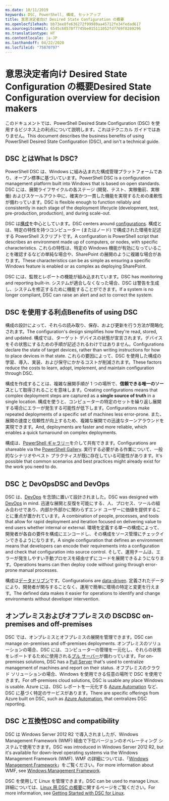 ```yaml
---
ms.date: 10/11/2019
keywords: DSC, PowerShell, 構成, セットアップ
title: 意思決定者向け Desired State Configuration の概要
ms.openlocfilehash: bb73ee8fe636272f99989aa45712fe34fedad617
ms.sourcegitcommit: 6545c60578f7745be015111052fd7769f8289296
ms.translationtype: HT
ms.contentlocale: ja-JP
ms.lasthandoff: 04/22/2020
ms.locfileid: "75870797"
---
```

# <a name="desired-state-configuration-overview-for-decision-makers"></a><span data-ttu-id="4b4d7-103">意思決定者向け Desired State Configuration の概要</span><span class="sxs-lookup"><span data-stu-id="4b4d7-103">Desired State Configuration overview for decision makers</span></span>

<span data-ttu-id="4b4d7-104">このドキュメントでは、PowerShell Desired State Configuration (DSC) を使用するビジネス上の利点について説明します。これはテクニカル ガイドではありません。</span><span class="sxs-lookup"><span data-stu-id="4b4d7-104">This document describes the business benefits of using PowerShell Desired State Configuration (DSC), and isn't a technical guide.</span></span>

## <a name="what-is-dsc"></a><span data-ttu-id="4b4d7-105">DSC とは</span><span class="sxs-lookup"><span data-stu-id="4b4d7-105">What Is DSC?</span></span>

<span data-ttu-id="4b4d7-106">PowerShell DSC は、Windows に組み込まれた構成管理プラットフォームであり、オープン標準に基づいています。</span><span class="sxs-lookup"><span data-stu-id="4b4d7-106">PowerShell DSC is a configuration management platform built into Windows that is based on open standards.</span></span> <span data-ttu-id="4b4d7-107">DSC には、展開ライフサイクルの各ステージ (開発、テスト、実稼働前、実稼働) およびスケールアウト中に、確実かつ一貫した機能を実現するための柔軟性が備わっています。</span><span class="sxs-lookup"><span data-stu-id="4b4d7-107">DSC is flexible enough to function reliably and consistently in each stage of the deployment lifecycle (development, test, pre-production, production), and during scale-out.</span></span>

<span data-ttu-id="4b4d7-108">DSC は[構成](../configurations/configurations.md)を中心としています。</span><span class="sxs-lookup"><span data-stu-id="4b4d7-108">DSC centers around [configurations](../configurations/configurations.md).</span></span> <span data-ttu-id="4b4d7-109">構成とは、特定の特性を持つコンピューター (またはノード) で構成された環境を記述する PowerShell スクリプトです。</span><span class="sxs-lookup"><span data-stu-id="4b4d7-109">A configuration is PowerShell script that describes an environment made up of computers, or nodes, with specific characteristics.</span></span> <span data-ttu-id="4b4d7-110">これらの特性は、特定の Windows 機能が有効になっていることを確認するなどの単純な場合や、SharePoint の展開のように複雑な場合があります。</span><span class="sxs-lookup"><span data-stu-id="4b4d7-110">These characteristics can be as simple as ensuring a specific Windows feature is enabled or as complex as deploying SharePoint.</span></span>

<span data-ttu-id="4b4d7-111">DSC には、監視とレポートの機能が組み込まれています。</span><span class="sxs-lookup"><span data-stu-id="4b4d7-111">DSC has monitoring and reporting built-in.</span></span> <span data-ttu-id="4b4d7-112">システムが適合しなくなった場合、DSC は警告を生成し、システムを修正するために機能することができます。</span><span class="sxs-lookup"><span data-stu-id="4b4d7-112">If a system is no longer compliant, DSC can raise an alert and act to correct the system.</span></span>

## <a name="benefits-of-using-dsc"></a><span data-ttu-id="4b4d7-113">DSC を使用する利点</span><span class="sxs-lookup"><span data-stu-id="4b4d7-113">Benefits of using DSC</span></span>

<span data-ttu-id="4b4d7-114">構成の設計によって、それらの読み取り、保存、および更新を行う方法が簡略化されます。</span><span class="sxs-lookup"><span data-stu-id="4b4d7-114">The configuration's design simplifies how they're read, stored, and updated.</span></span> <span data-ttu-id="4b4d7-115">構成では、ターゲット デバイスの状態が宣言されます。デバイスをその状態にするための手順が記述されるわけではありません。</span><span class="sxs-lookup"><span data-stu-id="4b4d7-115">Configurations declare the state of target devices, rather than writing instructions for how to place devices in that state.</span></span> <span data-ttu-id="4b4d7-116">これらの要因によって、DSC を使用した構成の学習、導入、実装、および保守にかかるコストが削減されます。</span><span class="sxs-lookup"><span data-stu-id="4b4d7-116">These factors reduce the costs to learn, adopt, implement, and maintain configuration through DSC.</span></span>

<span data-ttu-id="4b4d7-117">構成を作成することは、複雑な展開手順が 1 つの場所で、**信頼できる唯一のソース**として取得されることを意味します。</span><span class="sxs-lookup"><span data-stu-id="4b4d7-117">Creating configurations means that complex deployment steps are captured as a **single source of truth** in a single location.</span></span> <span data-ttu-id="4b4d7-118">構成を使うと、コンピューターの特定のセットを繰り返し展開する場合にエラーが発生する可能性が低下します。</span><span class="sxs-lookup"><span data-stu-id="4b4d7-118">Configurations make repeated deployments of a specific set of machines less error-prone.</span></span> <span data-ttu-id="4b4d7-119">また、展開の速度と信頼性が向上するため、複雑な展開での迅速なターンアラウンドを実現できます。</span><span class="sxs-lookup"><span data-stu-id="4b4d7-119">And, deployments are faster and more reliable, which enables a quick turnaround on complex deployments.</span></span>

<span data-ttu-id="4b4d7-120">構成は、[PowerShell ギャラリー](https://powershellgallery.com)を介して共有できます。</span><span class="sxs-lookup"><span data-stu-id="4b4d7-120">Configurations are shareable via the [PowerShell Gallery](https://powershellgallery.com).</span></span> <span data-ttu-id="4b4d7-121">実行する必要がある作業について、一般的なシナリオやベスト プラクティスが既に存在している可能性があります。</span><span class="sxs-lookup"><span data-stu-id="4b4d7-121">It's possible that common scenarios and best practices might already exist for the work you need to do.</span></span>

## <a name="dsc-and-devops"></a><span data-ttu-id="4b4d7-122">DSC と DevOps</span><span class="sxs-lookup"><span data-stu-id="4b4d7-122">DSC and DevOps</span></span>

<span data-ttu-id="4b4d7-123">DSC は、[DevOps](/archive/blogs/ashleymcglone/devops-for-n00bs-ie-windows-people-like-me) を念頭に置いて設計されました。</span><span class="sxs-lookup"><span data-stu-id="4b4d7-123">DSC was designed with [DevOps](/archive/blogs/ashleymcglone/devops-for-n00bs-ie-windows-people-like-me) in mind.</span></span> <span data-ttu-id="4b4d7-124">迅速な展開と反復を可能にする、人、プロセス、ツールの組み合わせであり、内部か外部かに関わらずエンド ユーザーに価値を提供することに重点が置かれています。</span><span class="sxs-lookup"><span data-stu-id="4b4d7-124">A combination of people, processes, and tools that allow for rapid deployment and iteration focused on delivering value to end users whether internal or external.</span></span> <span data-ttu-id="4b4d7-125">環境を定義する単一の構成によって、開発者が各自の要件を構成にエンコードし、その構成をソース管理にチェックインできるようになります。</span><span class="sxs-lookup"><span data-stu-id="4b4d7-125">A single configuration that defines an environment means that developers can encode their requirements into a configuration and check that configuration into source control.</span></span> <span data-ttu-id="4b4d7-126">そして、運用チームは、エラーが発生しやすい手動プロセスを経由せずにコードを展開できるようになります。</span><span class="sxs-lookup"><span data-stu-id="4b4d7-126">Operations teams can then deploy code without going through error-prone manual processes.</span></span>

<span data-ttu-id="4b4d7-127">構成は[データドリブン](../configurations/configData.md)です。</span><span class="sxs-lookup"><span data-stu-id="4b4d7-127">Configurations are [data-driven](../configurations/configData.md).</span></span> <span data-ttu-id="4b4d7-128">定義されたデータにより、開発者が関与することなく、運用で簡単に環境の特定と変更を行えます。</span><span class="sxs-lookup"><span data-stu-id="4b4d7-128">The defined data makes it easier for operations to identify and change environments without developer intervention.</span></span>

## <a name="dsc-on-premises-and-off-premises"></a><span data-ttu-id="4b4d7-129">オンプレミスおよびオフプレミスの DSC</span><span class="sxs-lookup"><span data-stu-id="4b4d7-129">DSC on-premises and off-premises</span></span>

<span data-ttu-id="4b4d7-130">DSC では、オンプレミスとオフプレミスの展開を管理できます。</span><span class="sxs-lookup"><span data-stu-id="4b4d7-130">DSC can manage on-premises and off-premises deployments.</span></span> <span data-ttu-id="4b4d7-131">オンプレミスのソリューションの場合、DSC には、コンピューターの管理を一元化し、それらの状態をレポートするために使用される[プル サーバー](../pull-server/pullServer.md)が備わっています。</span><span class="sxs-lookup"><span data-stu-id="4b4d7-131">For on-premises solutions, DSC has a [Pull Server](../pull-server/pullServer.md) that's used to centralize management of machines and report on their status.</span></span> <span data-ttu-id="4b4d7-132">オフプレミスのクラウド ソリューションの場合、Windows を使用できる任意の場所で DSC を使用できます。</span><span class="sxs-lookup"><span data-stu-id="4b4d7-132">For off-premises cloud solutions, DSC is usable any place Windows is usable.</span></span>
<span data-ttu-id="4b4d7-133">Azure には、DSC レポートを一元化する [Azure Automation](/azure/automation) など、DSC に基づく特定のサービスがあります。</span><span class="sxs-lookup"><span data-stu-id="4b4d7-133">There are specific offerings from Azure built on DSC, such as [Azure Automation](/azure/automation), that centralizes DSC reporting.</span></span>

## <a name="dsc-and-compatibility"></a><span data-ttu-id="4b4d7-134">DSC と互換性</span><span class="sxs-lookup"><span data-stu-id="4b4d7-134">DSC and compatibility</span></span>

<span data-ttu-id="4b4d7-135">DSC は Windows Server 2012 R2 で導入されましたが、Windows Management Framework (WMF) 経由で下位バージョンのオペレーティング システムで使用できます。</span><span class="sxs-lookup"><span data-stu-id="4b4d7-135">DSC was introduced in Windows Server 2012 R2, but it's available for down-level operating systems via the Windows Management Framework (WMF).</span></span> <span data-ttu-id="4b4d7-136">WMF の詳細については、「[Windows Management Framework](/powershell/scripting/wmf/overview)」をご覧ください。</span><span class="sxs-lookup"><span data-stu-id="4b4d7-136">For more information about WMF, see [Windows Management Framework](/powershell/scripting/wmf/overview).</span></span>

<span data-ttu-id="4b4d7-137">DSC を使用して Linux を管理できます。</span><span class="sxs-lookup"><span data-stu-id="4b4d7-137">DSC can be used to manage Linux.</span></span> <span data-ttu-id="4b4d7-138">詳細については、[Linux 用 DSC の概要](../getting-started/lnxGettingStarted.md)に関するページをご覧ください。</span><span class="sxs-lookup"><span data-stu-id="4b4d7-138">For more information, see [Getting Started with DSC for Linux](../getting-started/lnxGettingStarted.md).</span></span>
